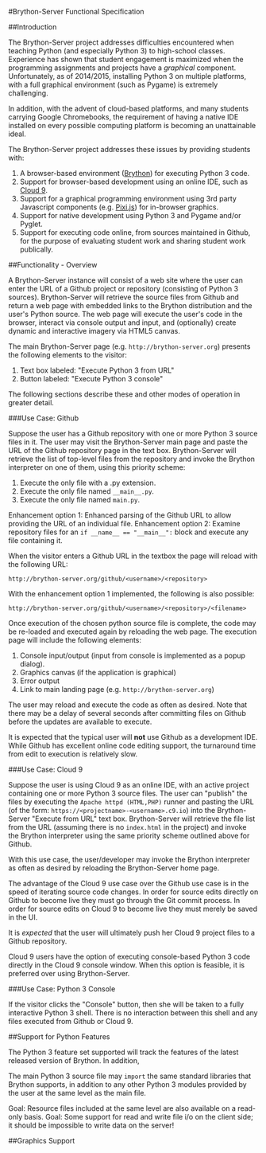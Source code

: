 #Brython-Server Functional Specification

##Introduction

The Brython-Server project addresses difficulties encountered when teaching Python (and especially Python 3)
to high-school classes. Experience has shown that student engagement is maximized when the programming
assignments and projects have a *graphical* component. Unfortunately, as of 2014/2015, installing Python 3 
on multiple platforms, with a full graphical environment (such as Pygame) is extremely challenging. 

In addition, with the advent of cloud-based platforms, and many students carrying Google Chromebooks, the 
requirement of having a native IDE installed on every possible computing platform is becoming an 
unattainable ideal. 

The Brython-Server project addresses these issues by providing students with:

1. A browser-based environment ([Brython](http://brython.info)) for executing Python 3 code.
2. Support for browser-based development using an online IDE, such as [Cloud 9](c9.io).
3. Support for a graphical programming environment using 3rd party Javascript components 
   (e.g. [Pixi.js](www.pixijs.com)) for  in-browser graphics.
4. Support for native development using Python 3 and Pygame and/or Pyglet. 
5. Support for executing code online, from sources maintained in Github, for the purpose of 
   evaluating student work and sharing student work publically.

##Functionality - Overview

A Brython-Server instance will consist of a web site where the user can enter the URL of a Github 
project or repository (consisting of Python 3 sources). Brython-Server will retrieve the source files
from Github and return a web page with embedded links to the Brython distribution and the user's 
Python source. The web page will execute the user's code in the browser, interact via console output and 
input, and (optionally) create dynamic and interactive imagery via HTML5 canvas.

The main Brython-Server page (e.g. `http://brython-server.org`) presents the following elements to the visitor:

1. Text box labeled: "Execute Python 3 from URL"
2. Button labeled: "Execute Python 3 console"

The following sections describe these and other modes of operation in greater detail.

###Use Case: Github

Suppose the user has a Github repository with one or more Python 3 source files in it. The user may visit
the Brython-Server main page and paste the URL of the Github repository page in the text box. Brython-Server
will retrieve the list of top-level files from the repository and invoke the Brython interpreter on one of
them, using this priority scheme:

1. Execute the only file with a .py extension.
2. Execute the only file named `__main__.py`.
3. Execute the only file named `main.py`.

Enhancement option 1: Enhanced parsing of the Github URL to allow providing the URL of an individual file.
Enhancement option 2: Examine repository files for an `if __name__ == "__main__":` block and execute any 
file containing it.

When the visitor enters a Github URL in the textbox the page will reload with the following URL:

`http://brython-server.org/github/<username>/<repository>`

With the enhancement option 1 implemented, the following is also possible:

`http://brython-server.org/github/<username>/<repository>/<filename>`

Once execution of the chosen python source file is complete, the code may be re-loaded and executed
again by reloading the web page. The execution page will include the following elements:

1. Console input/output (input from console is implemented as a popup dialog).
2. Graphics canvas (if the application is graphical)
3. Error output
4. Link to main landing page (e.g. `http://brython-server.org`)

The user may reload and execute the code as often as desired. Note that there may be a delay of several seconds
after committing files on Github before the updates are available to execute.

It is expected that the typical user will **not** use Github as a development IDE. While Github has 
excellent online code editing support, the turnaround time from edit to execution is relatively slow. 

###Use Case: Cloud 9

Suppose the user is using Cloud 9 as an online IDE, with an active project containing one or more Python 3
source files. The user can "publish" the files by executing the `Apache httpd (HTML,PHP)` runner and pasting
the URL (of the form: `https://<projectname>-<username>.c9.io`) into the Brython-Server "Execute from URL" 
text box. Brython-Server will retrieve the file list from the URL (assuming there is no `index.html` in 
the project) and invoke the Brython interpreter using the same priority scheme outlined above for Github.

With this use case, the user/developer may invoke the Brython interpreter as often as desired by reloading
the Brython-Server home page. 

The advantage of the Cloud 9 use case over the Github use case is in the speed of iterating source code
changes. In order for source edits directly on Github to become live they must go through the Git commit
process. In order for source edits on Cloud 9 to become live they must merely be saved in the UI. 

It is *expected* that the user will ultimately push her Cloud 9 project files to a Github repository. 

Cloud 9 users have the option of executing console-based Python 3 code directly in the Cloud 9 
console window. When this option is feasible, it is preferred over using Brython-Server.

###Use Case: Python 3 Console

If the visitor clicks the "Console" button, then she will be taken to a fully interactive Python 3 shell.
There is no interaction between this shell and any files executed from Github or Cloud 9.

##Support for Python Features

The Python 3 feature set supported will track the features of the latest released version of Brython.
In addition, 

The main Python 3 source file may `import` the same standard libraries that Brython supports, in addition
to any other Python 3 modules provided by the user at the same level as the main file.

Goal: Resource files included at the same level are also available on a read-only basis. 
Goal: Some support for read and write file i/o on the client side; it should be impossible to write data 
on the server!

##Graphics Support





